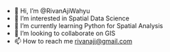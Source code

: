 - 👋 Hi, I’m @RivanAjiWahyu
- 👀 I’m interested in Spatial Data Science
- 🌱 I’m currently learning Python for Spatial Analysis
- 💞️ I’m looking to collaborate on GIS
- 📫 How to reach me rivanaji@gmail.com

<!---
RivanAjiWahyu/RivanAjiWahyu is a ✨ special ✨ repository because its `README.md` (this file) appears on your GitHub profile.
You can click the Preview link to take a look at your changes.
--->
